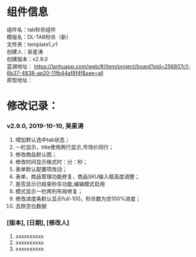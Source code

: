 # 组件信息
组件名：tab秒杀组件 <br/>
模版名：DL-TAB秒杀（新） <br/>
文件夹：template1_v1 <br/>
创建人：吴星涛 <br/>
创建版本：v2.9.0 <br/>
蓝湖地址：
 https://lanhuapp.com/web/#/item/project/board?pid=256807c1-6b37-4838-ae20-11fb44af8f4f&see=all<br/>
原型地址：
 <br/>
 
   
# 修改记录：
   
### v2.9.0, 2019-10-10, 吴星涛
1. 增加默认选中tab状态；
2. 一栏显示，title使用两行显示,市场价同行；
3. 修改商品默认图；
4. 修改时间显示格式时：分：秒；
5. 表单默认配置项改动；
6. 表单，商品管理功能修复，商品SKU输入框高度调整；
7. 是否显示已结束秒杀功能,编辑模式启用
8. 模式显示一栏两列布局修复；
9. 修改进度条默认显示full-100，秒杀数为空100%进度；
10. 去除空白数据
 
### [版本], [日期], [修改人]
1. xxxxxxxxxx
2. xxxxxxxxxx
3. xxxxxxxxxx
